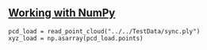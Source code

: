 ## [Working with NumPy](http://www.open3d.org/docs/tutorial/Basic/working_with_numpy.html)

    pcd_load = read_point_cloud("../../TestData/sync.ply")
    xyz_load = np.asarray(pcd_load.points)
    
    
